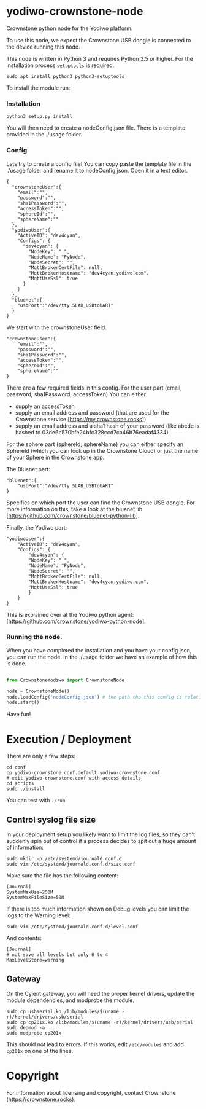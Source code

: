 # yodiwo-crownstone-node

Crownstone python node for the Yodiwo platform. 

To use this node, we expect the Crownstone USB dongle is connected to the device running this node.

This node is written in Python 3 and requires Python 3.5 or higher. For the installation process `setuptools` is required.

```
sudo apt install python3 python3-setuptools
```

To install the module run:

### Installation

```
python3 setup.py install
```

You will then need to create a nodeConfig.json file. There is a template provided in the ./usage folder.

### Config

Lets try to create a config file! You can copy paste the template file in the ./usage folder and rename it to nodeConfig.json. Open it in a text editor.

```
{
  "crownstoneUser":{
    "email":"",
    "password":"",
    "sha1Password":"",
    "accessToken":"",
    "sphereId":"",
    "sphereName":""
  },
  "yodiwoUser":{
    "ActiveID": "dev4cyan",
    "Configs": {
      "dev4cyan": {
        "NodeKey": " ",
        "NodeName": "PyNode",
        "NodeSecret": "",
        "MqttBrokerCertFile": null,
        "MqttBrokerHostname": "dev4cyan.yodiwo.com",
        "MqttUseSsl": true
      }
    }
  },
  "bluenet":{
    "usbPort":"/dev/tty.SLAB_USBtoUART"
  }
}
```

We start with the crownstoneUser field.

```
"crownstoneUser":{
    "email":"",
    "password":"",
    "sha1Password":"",
    "accessToken":"",
    "sphereId":"",
    "sphereName":""
}
```

There are a few required fields in this config. For the user part (email, password, sha1Password, accessToken) You can either:
- supply an accessToken
- supply an email address and password (that are used for the Crownstone service [https://my.crownstone.rocks])
- supply an email address and a sha1 hash of your password (like abcde is hashed to 03de6c570bfe24bfc328ccd7ca46b76eadaf4334)

For the sphere part (sphereId, sphereName) you can either specify an SphereId (which you can look up in the Crownstone Cloud) or just the name of your Sphere in the Crownstone app.

The Bluenet part:

```
"bluenet":{
    "usbPort":"/dev/tty.SLAB_USBtoUART"
}
```

Specifies on which port the user can find the Crownstone USB dongle. For more information on this, take a look at the bluenet lib [https://github.com/crownstone/bluenet-python-lib].

Finally, the Yodiwo part:

```
"yodiwoUser":{
    "ActiveID": "dev4cyan",
    "Configs": {
        "dev4cyan": {
        "NodeKey": " ",
        "NodeName": "PyNode",
        "NodeSecret": "",
        "MqttBrokerCertFile": null,
        "MqttBrokerHostname": "dev4cyan.yodiwo.com",
        "MqttUseSsl": true
        }
    }
}
```

This is explained over at the Yodiwo python agent: [https://github.com/crownstone/yodiwo-python-node].

### Running the node.

When you have completed the installation and you have your config json, you can run the node. In the ./usage folder we have an example of how this is done.

```python

from CrownstoneYodiwo import CrownstoneNode

node = CrownstoneNode()
node.loadConfig('nodeConfig.json') # the path tho this config is relative to file containing this line of code
node.start()

```

Have fun!

# Execution / Deployment

There are only a few steps:

    cd conf
    cp yodiwo-crownstone.conf.default yodiwo-crownstone.conf
    # edit yodiwo-crownstone.conf with access details
    cd scripts
    sudo ./install

You can test with `./run`.

## Control syslog file size

In your deployment setup you likely want to limit the log files, so they can't suddenly spin out of control if a process decides to spit out a huge amount of information:

    sudo mkdir -p /etc/systemd/journald.conf.d
    sudo vim /etc/systemd/journald.conf.d/size.conf

Make sure the file has the following content:

    [Journal]
    SystemMaxUse=250M
    SystemMaxFileSize=50M

If there is too much information shown on Debug levels you can limit the logs to the Warning level:

    sudo vim /etc/systemd/journald.conf.d/level.conf

And contents:

    [Journal]
    # not save all levels but only 0 to 4
    MaxLevelStore=warning

## Gateway

On the Cyient gateway, you will need the proper kernel drivers, update the module dependencies, and modprobe the module.

    sudo cp usbserial.ko /lib/modules/$(uname -r)/kernel/drivers/usb/serial
    sudo cp cp201x.ko /lib/modules/$(uname -r)/kernel/drivers/usb/serial
    sudo depmod -a
    sudo modprobe cp201x

This should not lead to errors. If this works, edit `/etc/modules` and add `cp201x` on one of the lines.

# Copyright

For information about licensing and copyright, contact Crownstone (https://crownstone.rocks).




